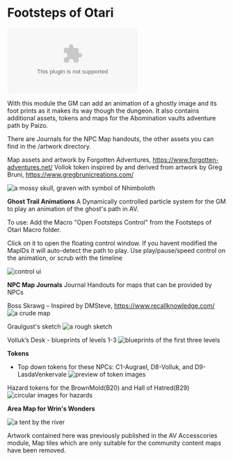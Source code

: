 # Footsteps of Otari

![the latest version zip](https://img.shields.io/github/downloads/MarkPearce/footsteps-of-otari/latest/footsteps-of-otari.zip)

With this module the GM can add an animation of a ghostly image and its foot prints as it makes its way though the dungeon.
It also contains additional assets, tokens and maps for the Abomination vaults adventure path by Paizo.

There are Journals for the NPC Map handouts, the other assets you can find in the /artwork directory.

Map assets and artwork by Forgotten Adventures, https://www.forgotten-adventures.net/
Vollok token inspired by and derived from artwork by Greg Bruni, https://www.gregbrunicreations.com/

![a mossy skull, graven with symbol of Nhimboloth](https://i.imgur.com/o6GwHgJ.png)

**Ghost Trail Animations**
A Dynamically controlled particle system for the GM to play an animation of the ghost's path in AV.

To use: Add the Macro "Open Footsteps Control" from the Footsteps of Otari Macro folder.

Click on it to open the floating control window. If you havent modified the MapIDs it will auto-detect the path to play.
Use play/pause/speed control on the animation, or scrub with the timeline

![control ui](https://imgur.com/lcCrqf1.png)

**NPC Map Journals**
Journal Handouts for maps that can be provided by NPCs

Boss Skrawg – Inspired by DMSteve, https://www.recallknowledge.com/
![a crude map](https://i.imgur.com/DkPCtHX.png)

Graulgust's sketch
![a rough sketch](https://i.imgur.com/GZFlb8s.png)

Volluk’s Desk - blueprints of levels 1-3
![blueprints of the first three levels](https://i.imgur.com/MSxc1bN.png)

**Tokens**
- Top down tokens for these NPCs: C1-Augrael, D8-Volluk, and D9-LasdaVenkervale
![preview of token images](https://i.imgur.com/cn26MuT.png)

Hazard tokens for the BrownMold(B20) and Hall of Hatred(B29)
![circular images for hazards](https://i.imgur.com/VfZln1I.png)

**Area Map for Wrin's Wonders**

![a tent by the river](https://i.imgur.com/1DFAtVv.png)

Artwork contained here was previously published in the AV Accesscories module, Map tiles which are only suitable for the community content maps have been removed.
